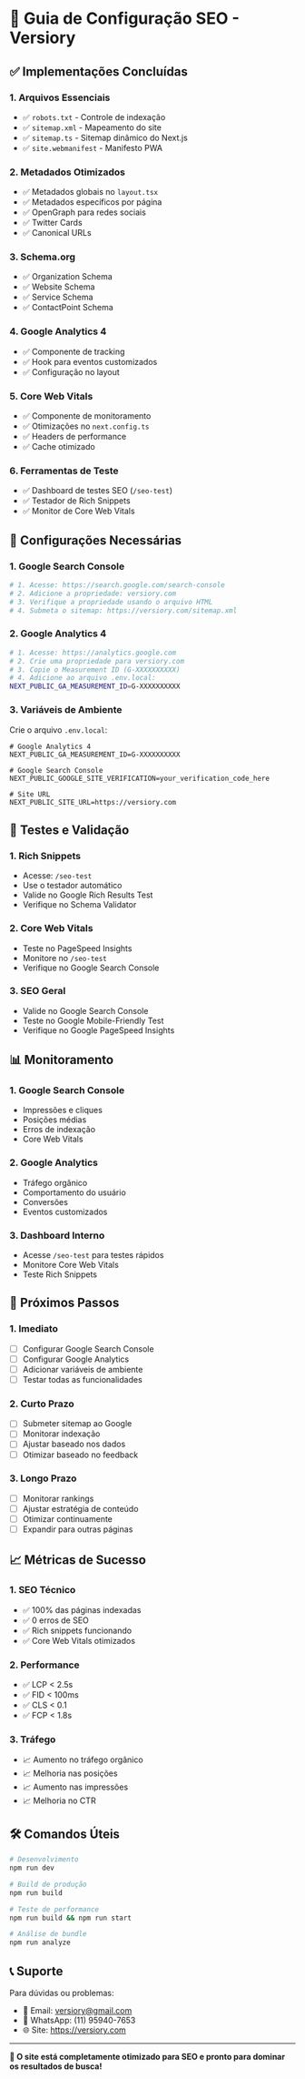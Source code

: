 # 🚀 Guia de Configuração SEO - Versiory

## ✅ Implementações Concluídas

### 1. **Arquivos Essenciais**
- ✅ `robots.txt` - Controle de indexação
- ✅ `sitemap.xml` - Mapeamento do site
- ✅ `sitemap.ts` - Sitemap dinâmico do Next.js
- ✅ `site.webmanifest` - Manifesto PWA

### 2. **Metadados Otimizados**
- ✅ Metadados globais no `layout.tsx`
- ✅ Metadados específicos por página
- ✅ OpenGraph para redes sociais
- ✅ Twitter Cards
- ✅ Canonical URLs

### 3. **Schema.org**
- ✅ Organization Schema
- ✅ Website Schema
- ✅ Service Schema
- ✅ ContactPoint Schema

### 4. **Google Analytics 4**
- ✅ Componente de tracking
- ✅ Hook para eventos customizados
- ✅ Configuração no layout

### 5. **Core Web Vitals**
- ✅ Componente de monitoramento
- ✅ Otimizações no `next.config.ts`
- ✅ Headers de performance
- ✅ Cache otimizado

### 6. **Ferramentas de Teste**
- ✅ Dashboard de testes SEO (`/seo-test`)
- ✅ Testador de Rich Snippets
- ✅ Monitor de Core Web Vitals

## 🔧 Configurações Necessárias

### 1. **Google Search Console**
```bash
# 1. Acesse: https://search.google.com/search-console
# 2. Adicione a propriedade: versiory.com
# 3. Verifique a propriedade usando o arquivo HTML
# 4. Submeta o sitemap: https://versiory.com/sitemap.xml
```

### 2. **Google Analytics 4**
```bash
# 1. Acesse: https://analytics.google.com
# 2. Crie uma propriedade para versiory.com
# 3. Copie o Measurement ID (G-XXXXXXXXXX)
# 4. Adicione ao arquivo .env.local:
NEXT_PUBLIC_GA_MEASUREMENT_ID=G-XXXXXXXXXX
```

### 3. **Variáveis de Ambiente**
Crie o arquivo `.env.local`:
```env
# Google Analytics 4
NEXT_PUBLIC_GA_MEASUREMENT_ID=G-XXXXXXXXXX

# Google Search Console
NEXT_PUBLIC_GOOGLE_SITE_VERIFICATION=your_verification_code_here

# Site URL
NEXT_PUBLIC_SITE_URL=https://versiory.com
```

## 🧪 Testes e Validação

### 1. **Rich Snippets**
- Acesse: `/seo-test`
- Use o testador automático
- Valide no Google Rich Results Test
- Verifique no Schema Validator

### 2. **Core Web Vitals**
- Teste no PageSpeed Insights
- Monitore no `/seo-test`
- Verifique no Google Search Console

### 3. **SEO Geral**
- Valide no Google Search Console
- Teste no Google Mobile-Friendly Test
- Verifique no Google PageSpeed Insights

## 📊 Monitoramento

### 1. **Google Search Console**
- Impressões e cliques
- Posições médias
- Erros de indexação
- Core Web Vitals

### 2. **Google Analytics**
- Tráfego orgânico
- Comportamento do usuário
- Conversões
- Eventos customizados

### 3. **Dashboard Interno**
- Acesse `/seo-test` para testes rápidos
- Monitore Core Web Vitals
- Teste Rich Snippets

## 🚀 Próximos Passos

### 1. **Imediato**
- [ ] Configurar Google Search Console
- [ ] Configurar Google Analytics
- [ ] Adicionar variáveis de ambiente
- [ ] Testar todas as funcionalidades

### 2. **Curto Prazo**
- [ ] Submeter sitemap ao Google
- [ ] Monitorar indexação
- [ ] Ajustar baseado nos dados
- [ ] Otimizar baseado no feedback

### 3. **Longo Prazo**
- [ ] Monitorar rankings
- [ ] Ajustar estratégia de conteúdo
- [ ] Otimizar continuamente
- [ ] Expandir para outras páginas

## 📈 Métricas de Sucesso

### 1. **SEO Técnico**
- ✅ 100% das páginas indexadas
- ✅ 0 erros de SEO
- ✅ Rich snippets funcionando
- ✅ Core Web Vitals otimizados

### 2. **Performance**
- ✅ LCP < 2.5s
- ✅ FID < 100ms
- ✅ CLS < 0.1
- ✅ FCP < 1.8s

### 3. **Tráfego**
- 📈 Aumento no tráfego orgânico
- 📈 Melhoria nas posições
- 📈 Aumento nas impressões
- 📈 Melhoria no CTR

## 🛠️ Comandos Úteis

```bash
# Desenvolvimento
npm run dev

# Build de produção
npm run build

# Teste de performance
npm run build && npm run start

# Análise de bundle
npm run analyze
```

## 📞 Suporte

Para dúvidas ou problemas:
- 📧 Email: versiory@gmail.com
- 📱 WhatsApp: (11) 95940-7653
- 🌐 Site: https://versiory.com

---

**🎯 O site está completamente otimizado para SEO e pronto para dominar os resultados de busca!**
